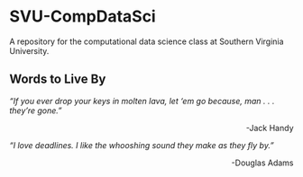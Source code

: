 # SVU-CompDataSci
A repository for the computational data science class at Southern Virginia University.

## Words to Live By

_“If you ever drop your keys in molten lava, let ‘em go because, man . . . they’re gone.”_
<p align=right> -Jack Handy </p> 


_“I love deadlines. I like the whooshing sound they make as they fly by.”_
<p align=right> -Douglas Adams </p>